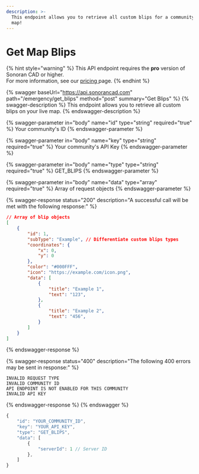 ```yaml
---
description: >-
  This endpoint allows you to retrieve all custom blips for a community's live
  map!
---
```


# Get Map Blips

{% hint style="warning" %}
This API endpoint requires the **pro** version of Sonoran CAD or higher.\
For more information, see our [pricing ](../../../../../pricing/faq/)page.
{% endhint %}

{% swagger baseUrl="https://api.sonorancad.com" path="/emergency/get_blips" method="post" summary="Get Blips" %}
{% swagger-description %}
This endpoint allows you to retrieve all custom blips on your live map.
{% endswagger-description %}

{% swagger-parameter in="body" name="id" type="string" required="true" %}
Your community's ID
{% endswagger-parameter %}

{% swagger-parameter in="body" name="key" type="string" required="true" %}
Your community's API Key
{% endswagger-parameter %}

{% swagger-parameter in="body" name="type" type="string" required="true" %}
GET_BLIPS
{% endswagger-parameter %}

{% swagger-parameter in="body" name="data" type="array" required="true" %}
Array of request objects
{% endswagger-parameter %}

{% swagger-response status="200" description="A successful call will be met with the following response:" %}
```json
// Array of blip objects
[
    {
        "id": 1,
        "subType": "Example", // Differentiate custom blips types
        "coordinates": {
            "x": 0,
            "y": 0
        },
        "color": "#000FFF",
        "icon": "https://example.com/icon.png",
        "data": [
            {
                "title": "Example 1",
                "text": "123",
            },
            {
                "title": "Example 2",
                "text": "456",
            }
        ]
    }
]
```
{% endswagger-response %}

{% swagger-response status="400" description="The following 400 errors may be sent in response:" %}
```http
INVALID REQUEST TYPE
INVALID COMMUNITY ID
API ENDPOINT IS NOT ENABLED FOR THIS COMMUNITY
INVALID API KEY
```
{% endswagger-response %}
{% endswagger %}

```javascript
{
    "id": "YOUR_COMMUNITY_ID",
    "key": "YOUR_API_KEY",
    "type": "GET_BLIPS",
    "data": [
        {
            "serverId": 1 // Server ID
        },
    ]
}
```
